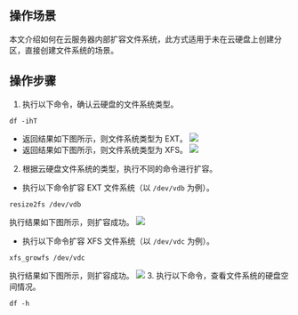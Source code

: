 ## 操作场景
本文介绍如何在云服务器内部扩容文件系统，此方式适用于未在云硬盘上创建分区，直接创建文件系统的场景。

## 操作步骤
1. 执行以下命令，确认云硬盘的文件系统类型。
```
df -ihT
```
 - 返回结果如下图所示，则文件系统类型为 EXT。
![](https://main.qcloudimg.com/raw/198ad9bcb209db6ed1934e02f3234f8b.png)
 - 返回结果如下图所示，则文件系统类型为 XFS。
![](https://main.qcloudimg.com/raw/50ecea03c960daa2d04b734226ad69a0.png)
2. 根据云硬盘文件系统的类型，执行不同的命令进行扩容。
 - 执行以下命令扩容 EXT 文件系统（以 `/dev/vdb` 为例）。
```
resize2fs /dev/vdb
```
执行结果如下图所示，则扩容成功。
![](https://main.qcloudimg.com/raw/9f68b0ab1e6446943da4e426df92919b.png)
 - 执行以下命令扩容 XFS 文件系统（以 `/dev/vdc` 为例）。
```
xfs_growfs /dev/vdc
```
执行结果如下图所示，则扩容成功。
![](https://main.qcloudimg.com/raw/56fac50edbb153585adb67b2eb246cf4.png)
3. 执行以下命令，查看文件系统的硬盘空间情况。
```
df -h
```
